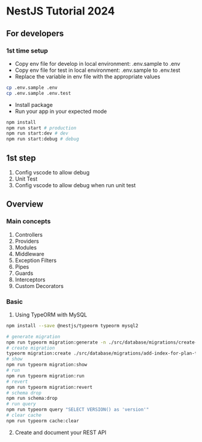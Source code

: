 # NestJS Tutorial 2024

## For developers

### 1st time setup

- Copy env file for develop in local environment: .env.sample to .env
- Copy env file for test in local environment: .env.sample to .env.test
- Replace the variable in env file with the appropriate values

```sh
cp .env.sample .env
cp .env.sample .env.test
```

- Install package
- Run your app in your expected mode

```sh
npm install
npm run start # production
npm run start:dev # dev
npm run start:debug # debug
```

## 1st step

1. Config vscode to allow debug
2. Unit Test
3. Config vscode to allow debug when run unit test

## Overview

### Main concepts

1. Controllers
2. Providers
3. Modules
4. Middleware
5. Exception Filters
6. Pipes
7. Guards
8. Interceptors
9. Custom Decorators

### Basic

1. Using TypeORM with MySQL

```sh
npm install --save @nestjs/typeorm typeorm mysql2
```

```sh
# generate migration
npm run typeorm migration:generate -n ./src/database/migrations/create-plan-table
# create migration
typeorm migration:create ./src/database/migrations/add-index-for-plan-table
# show
npm run typeorm migration:show
# run
npm run typeorm migration:run
# revert
npm run typeorm migration:revert
# schema drop
npm run schema:drop
# run query
npm run typeorm query "SELECT VERSION() as 'version'"
# clear cache
npm run typeorm cache:clear
```

2. Create and document your REST API
